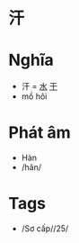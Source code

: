 # 汗

# Nghĩa
* 汗 = [水](水.md) [干](干.md)
* mồ hôi

# Phát âm
* Hàn
*  /hãn/

# Tags
* /Sơ cấp//25/

<script>window.HANZI_FIELD='汗';</script>
